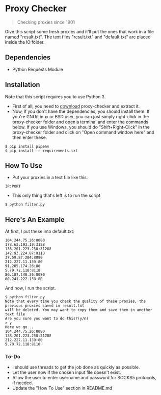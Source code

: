 # Proxy Checker
> Checking proxies since 1901

Give this script some fresh proxies and it'll put the ones that work in a file named "result.txt".
The text files "result.txt" and "default.txt" are placed inside the IO folder.

## Dependencies

- Python Requests Module

## Installation

Note that this script requires you to use Python 3.
- First of all, you need to [download][dl] proxy-checker and extract it.
- Now, if you don't have the dependencies, you should install them. 
If you're GNU/Linux or BSD user, you can just simply right-click in the proxy-checker folder and open a terminal and enter the commands below.
If you use Windows, you should do "Shift+Right-Click" in the proxy-checker folder and click on "Open command window here" and then enter these.

```shell
$ pip install pipenv
$ pip install -r requirements.txt
```

## How To Use

- Put your proxies in a text file like this:

```
IP:PORT
```

- This only thing that's left is to run the script:

```shell
$ python filter.py
```

## Here's An Example

At first, I put these into default.txt:
```
104.244.75.26:8080
178.62.193.19:3128
138.201.223.250:31288
142.93.224.87:8118
37.59.87.204:8080
212.227.11.130:80
91.205.174.26:80
5.79.72.118:8118
80.187.140.26:8080
80.241.222.138:80
```

And now, I run the script.

```shell
$ python filter.py
Note that every time you check the quality of these proxies, the previous proxies saved in result.txt
will be deleted. You may want to copy them and save them in another text file
Are you sure you want to do this?(y/n)
> y
Here we go...
104.244.75.26:8080
138.201.223.250:31288
212.227.11.130:80
5.79.72.118:8118
```

### To-Do
- I should use threads to get the job done as quickly as possible.
- Let the user now if the chosen input file doesn't exist.
- Allow the user to enter username and password for SOCKS5 protocols, if needed.
- Update the "How To Use" section in README.md

[dl]:https://github.com/TinyPuff/proxy-checker/archive/master.zip
